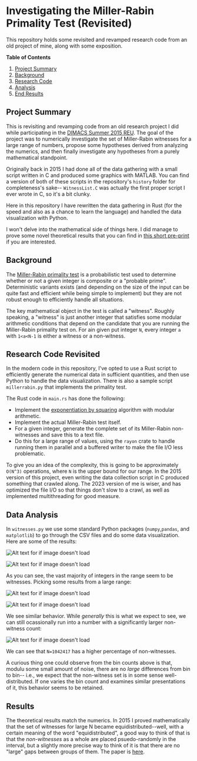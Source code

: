 # Investigating the Miller-Rabin Primality Test (Revisited)


This repository holds some revisited and revamped research code from an old project of mine, along with some exposition.

**Table of Contents**
1. [Project Summary](#project-summary)
1. [Background](#background)
1. [Research Code](#research-code-revisited)
1. [Analysis](#data-analysis)
1. [End Results](#end-results)


## Project Summary


This is revisiting and revamping code from an old research project I did while participating in the  [DIMACS Summer 2015 REU](http://reu.dimacs.rutgers.edu/2015/participants.html). The goal of the project was to numerically investigate the set of Miller-Rabin witnesses for a large range of numbers, propose some hypotheses derived from analyzing the numerics, and then finally investigate any hypotheses from a purely mathematical standpoint. 

Originally back in 2015 I had done all of the data gathering with a small script written in C and produced some graphics with MATLAB. You can find a version of both of these scripts in the repository's ``history`` folder for completeness's sake-- ``WitnessList.C`` was actually the first proper script I ever wrote in C, so it's a bit clunky. 

Here in this repository I have rewritten the data gathering in Rust (for the speed and also as a chance to learn the language) and handled the data visualization with Python.

I won't delve into the mathematical side of things here. I did manage to prove some novel theoretical results that you can find in [this short pre-print](https://arxiv.org/abs/1608.07317) if you are interested. 

## Background

The [Miller-Rabin primality test](https://en.wikipedia.org/wiki/Miller%E2%80%93Rabin_primality_test) is a probabilistic test used to determine whether or not a given integer is composite or a "probable prime". Deterministic variants exists (and depending on the size of the input can be quite fast and efficient while being simple to implement) but they are not robust enough to efficiently handle all situations. 

The key mathematical object in the test is called a "witness". Roughly speaking, a "witness" is just another integer that satisfies some modular arithmetic conditions that depend on the candidate that you are running the Miller-Rabin primality test on. For ain given put integer ``N``, every integer ``a`` with ``1<a<N-1`` is either a witness or a non-witness. 


## Research Code Revisited

In the modern code in this repository, I've opted to use a Rust script to efficiently generate the numerical data in sufficient quantities, and then use Python to handle the data visualization. There is also a sample script ``millerrabin.py`` that implements the primality test.

The Rust code in ``main.rs`` has done the following:

- Implement the [exponentiation by squaring](https://en.wikipedia.org/wiki/Exponentiation_by_squaring) algorithm with modular arithmetic. 
- Implement the actual Miller-Rabin test itself.
- For a given integer, generate the complete set of its Miller-Rabin non-witnesses and save this to a text file.
- Do this for a large range of values, using the ``rayon`` crate to handle running them in parallel and a buffered writer to make the file I/O less problematic.

To give you an idea of the complexity, this is going to be approximately ``O(N^3)`` operations, where ``N`` is the upper bound for our range. In the 2015 version of this project, even writing the data collection script in C produced something that crawled along. The 2023 version of me is wiser, and has optimized the file I/O so that things don't slow to a crawl, as well as implemented multithreading for good measure.


## Data Analysis

In ``witnesses.py`` we use some standard Python packages (``numpy``,``pandas``, and ``matplotlib``) to go through the CSV files and do some data visualization. Here are some of the results:

![Alt text for if image doesn't load](./1000627.png)


![Alt text for if image doesn't load](./1000645.png)


As you can see, the vast majority of integers in the range seem to be witnesses. Picking some results from a large range: 

![Alt text for if image doesn't load](./19000605.png)

![Alt text for if image doesn't load](./19000627.png)



We see similar behavior. While *generally* this is what we expect to see, we can still ocassionally run into a number with a significantly larger non-witness count:

![Alt text for if image doesn't load](./1042417.png)

We can see that ``N=1042417`` has a higher percentage of non-witnesses.

A curious thing one could observe from the bin counts above is that, modulu some small amount of noise, there are no *large* differences from bin to bin-- i.e., we expect that the non-witness set is in some sense well-distributed. If one varies the bin count and examines similar presentations of it, this behavior seems to be retained. 


## Results

The theoretical results match the numerics. In 2015 I proved mathematically that the set of witnesses for large N became equidistributed--well, with a certain meaning of the word "equidistributed", a good way to think of that is that the *non-witnesses* as a whole are placed psuedo-randomly in the interval, but a slightly more precise way to think of it is that there are no "large" gaps between groups of them. The paper is [here](https://arxiv.org/abs/1608.07317). 





